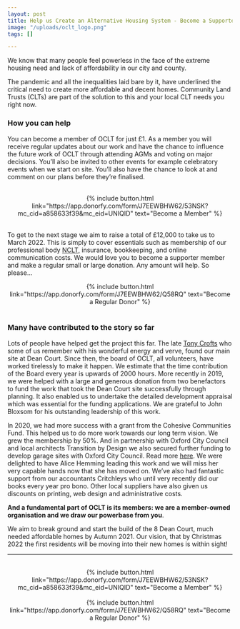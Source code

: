 ```yaml
---
layout: post
title: Help us Create an Alternative Housing System - Become a Supporter Member
image: "/uploads/oclt_logo.png"
tags: []

---
```

We know that many people feel powerless in the face of the extreme housing need and lack of affordability in our city and county.

The pandemic and all the inequalities laid bare by it, have underlined the critical need to create more affordable and decent homes. Community Land Trusts (CLTs) are part of the solution to this and your local CLT needs you right now.

### How you can help

You can become a member of OCLT for just £1. As a member you will receive regular updates about our work and have the chance to influence the future work of OCLT through attending AGMs and voting on major decisions. You’ll also be invited to other events for example celebratory events when we start on site. You’ll also have the chance to look at and comment on our plans before they’re finalised.

<br>

<center>{% include button.html link="https://app.donorfy.com/form/J7EEWBHW62/53NSK?mc_cid=a858633f39&mc_eid=UNIQID" text="Become a Member" %}</center>
<br>

To get to the next stage we aim to raise a total of £12,000 to take us to March 2022. This is simply to cover essentials such as membership of our professional body [NCLT,](http://www.communitylandtrusts.org.uk/) insurance, bookkeeping, and online communication costs. We would love you to become a supporter member and make a regular small or large donation. Any amount will help. So please…
<br>
<center>{% include button.html link="https://app.donorfy.com/form/J7EEWBHW62/Q58RQ" text="Become a Regular Donor" %}</center>
<br>

### Many have contributed to the story so far

Lots of people have helped get the project this far. The late [Tony Crofts](https://www.oclt.org.uk/2021/03/29/tribute-to-tony-crofts.html) who some of us remember with his wonderful energy and verve, found our main site at Dean Court. Since then, the board of OCLT, all volunteers, have worked tirelessly to make it happen. We estimate that the time contribution of the Board every year is upwards of 2000 hours. More recently in 2019, we were helped with a large and generous donation from two benefactors to fund the work that took the Dean Court site successfully through planning. It also enabled us to undertake the detailed development appraisal which was essential for the funding applications. We are grateful to John Bloxsom for his outstanding leadership of this work.
<br>

In 2020, we had more success with a grant from the Cohesive Communities Fund. This helped us to do more work towards our long term vision. We grew the membership by 50%. And in partnership with Oxford City Council and local architects Transition by Design we also secured further funding to develop garage sites with Oxford City Council. Read more [here](https://transitionbydesign.org/articles/weve-won-funding-to-turn-unloved-plots-of-land-into-new-social-homes/). We were delighted to have Alice Hemming leading this work and we will miss her very capable hands now that she has moved on. We’ve also had fantastic support from our accountants Critchleys who until very recently did our books every year pro bono. Other local suppliers have also given us discounts on printing, web design and administrative costs.
<br>

**And a fundamental part of OCLT is its members: we are a member-owned organisation and we draw our powerbase from you**.
<br>

We aim to break ground and start the build of the 8 Dean Court, much needed affordable homes by Autumn 2021. Our vision, that by Christmas 2022 the first residents will be moving into their new homes is within sight!
<br>

***

<br>
<center>{% include button.html link="https://app.donorfy.com/form/J7EEWBHW62/53NSK?mc_cid=a858633f39&mc_eid=UNIQID" text="Become a Member" %}</center>
<br>

<center>{% include button.html link="https://app.donorfy.com/form/J7EEWBHW62/Q58RQ" text="Become a Regular Donor" %}</center>